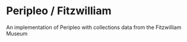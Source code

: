 # Peripleo / Fitzwilliam

An implementation of Peripleo with collections data from the Fitzwilliam Museum